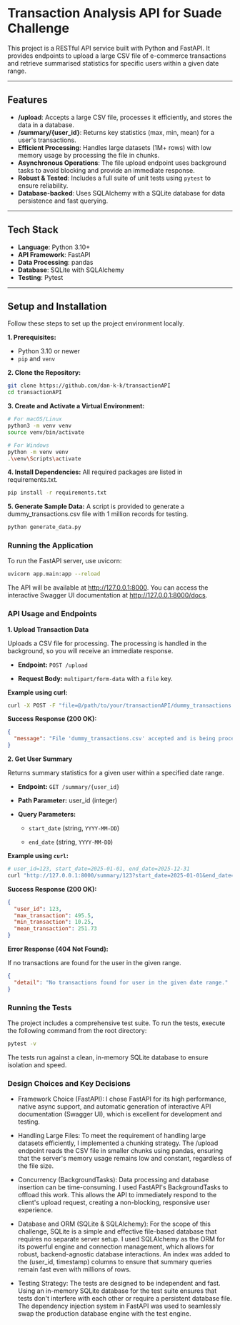 # Transaction Analysis API for Suade Challenge

This project is a RESTful API service built with Python and FastAPI. It provides endpoints to upload a large CSV file of e-commerce transactions and retrieve summarised statistics for specific users within a given date range.

---

## Features

* **/upload**: Accepts a large CSV file, processes it efficiently, and stores the data in a database.
* **/summary/{user_id}**: Returns key statistics (max, min, mean) for a user's transactions.
* **Efficient Processing**: Handles large datasets (1M+ rows) with low memory usage by processing the file in chunks.
* **Asynchronous Operations**: The file upload endpoint uses background tasks to avoid blocking and provide an immediate response.
* **Robust & Tested**: Includes a full suite of unit tests using `pytest` to ensure reliability.
* **Database-backed**: Uses SQLAlchemy with a SQLite database for data persistence and fast querying.

---

## Tech Stack

* **Language**: Python 3.10+
* **API Framework**: FastAPI
* **Data Processing**: pandas
* **Database**: SQLite with SQLAlchemy
* **Testing**: Pytest

---

## Setup and Installation

Follow these steps to set up the project environment locally.

**1. Prerequisites:**
* Python 3.10 or newer
* `pip` and `venv`

**2. Clone the Repository:**
```sh
git clone https://github.com/dan-k-k/transactionAPI
cd transactionAPI
```
**3. Create and Activate a Virtual Environment:**

```Bash
# For macOS/Linux
python3 -m venv venv
source venv/bin/activate

# For Windows
python -m venv venv
.\venv\Scripts\activate
```
**4. Install Dependencies:**
All required packages are listed in requirements.txt.

```Bash
pip install -r requirements.txt
```

**5. Generate Sample Data:**
A script is provided to generate a dummy_transactions.csv file with 1 million records for testing.

```Bash
python generate_data.py
```

### Running the Application

To run the FastAPI server, use uvicorn:

```Bash
uvicorn app.main:app --reload
```
The API will be available at http://127.0.0.1:8000. You can access the interactive Swagger UI documentation at http://127.0.0.1:8000/docs.

### API Usage and Endpoints

**1. Upload Transaction Data**

Uploads a CSV file for processing. The processing is handled in the background, so you will receive an immediate response.

- **Endpoint:** `POST /upload`

- **Request Body:** `multipart/form-data` with a `file` key.

**Example using curl:**

```Bash
curl -X POST -F "file=@/path/to/your/transactionAPI/dummy_transactions.csv" http://127.0.0.1:8000/upload
```
**Success Response (200 OK):**

```JSON
{
  "message": "File 'dummy_transactions.csv' accepted and is being processed in the background."
}
```

**2. Get User Summary**

Returns summary statistics for a given user within a specified date range.

- **Endpoint:** `GET /summary/{user_id}`

- **Path Parameter:** user_id (integer)

- **Query Parameters:**

  - `start_date` (string, `YYYY-MM-DD`)

  - `end_date` (string, `YYYY-MM-DD`)

**Example using `curl`:**

```Bash
# user_id=123, start_date=2025-01-01, end_date=2025-12-31
curl "http://127.0.0.1:8000/summary/123?start_date=2025-01-01&end_date=2025-12-31"
```
**Success Response (200 OK):**

```JSON
{
  "user_id": 123,
  "max_transaction": 495.5,
  "min_transaction": 10.25,
  "mean_transaction": 251.73
}
```

**Error Response (404 Not Found):**

If no transactions are found for the user in the given range.

```JSON
{
  "detail": "No transactions found for user in the given date range."
}
```

### Running the Tests

The project includes a comprehensive test suite. To run the tests, execute the following command from the root directory:

```Bash
pytest -v
```
The tests run against a clean, in-memory SQLite database to ensure isolation and speed.

### Design Choices and Key Decisions

- Framework Choice (FastAPI): I chose FastAPI for its high performance, native async support, and automatic generation of interactive API documentation (Swagger UI), which is excellent for development and testing.

- Handling Large Files: To meet the requirement of handling large datasets efficiently, I implemented a chunking strategy. The /upload endpoint reads the CSV file in smaller chunks using pandas, ensuring that the server's memory usage remains low and constant, regardless of the file size.

- Concurrency (BackgroundTasks): Data processing and database insertion can be time-consuming. I used FastAPI's BackgroundTasks to offload this work. This allows the API to immediately respond to the client's upload request, creating a non-blocking, responsive user experience.

- Database and ORM (SQLite & SQLAlchemy): For the scope of this challenge, SQLite is a simple and effective file-based database that requires no separate server setup. I used SQLAlchemy as the ORM for its powerful engine and connection management, which allows for robust, backend-agnostic database interactions. An index was added to the (user_id, timestamp) columns to ensure that summary queries remain fast even with millions of rows.

- Testing Strategy: The tests are designed to be independent and fast. Using an in-memory SQLite database for the test suite ensures that tests don't interfere with each other or require a persistent database file. The dependency injection system in FastAPI was used to seamlessly swap the production database engine with the test engine.